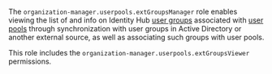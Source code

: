 The `organization-manager.userpools.extGroupsManager` role enables viewing the list of and info on Identity Hub [user groups](../../../organization/concepts/user-pools.md) associated with [user pools](../../../organization/concepts/user-pools.md) through synchronization with user groups in Active Directory or another external source, as well as associating such groups with user pools.

This role includes the `organization-manager.userpools.extGroupsViewer` permissions.
